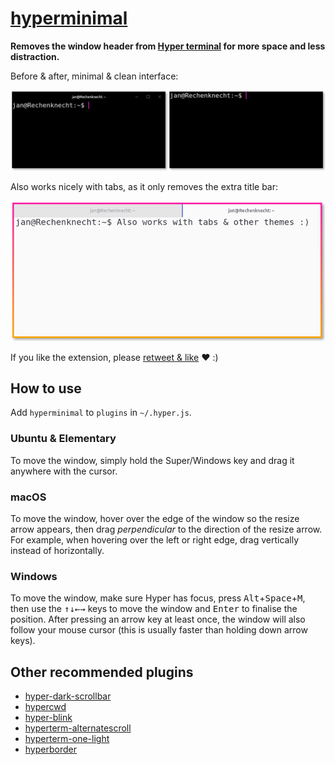 # [hyperminimal](https://www.npmjs.com/package/hyperminimal)

**Removes the window header from [Hyper terminal](https://hyper.is) for more space and less distraction.**

Before & after, minimal & clean interface:

![](hyperminimal.png)

Also works nicely with tabs, as it only removes the extra title bar:

![](hyperminimal-tabs.png)

If you like the extension, please [retweet & like](https://twitter.com/jancborchardt/status/809756895686823936) ❤️ :)

## How to use

Add `hyperminimal` to `plugins` in `~/.hyper.js`.

### Ubuntu & Elementary

To move the window, simply hold the Super/Windows key and drag it anywhere with the cursor.

### macOS

To move the window, hover over the edge of the window so the resize arrow appears, then drag _perpendicular_ to the direction of the resize arrow. For example, when hovering over the left or right edge, drag vertically instead of horizontally.

### Windows

To move the window, make sure Hyper has focus, press <kbd>Alt</kbd>+<kbd>Space</kbd>+<kbd>M</kbd>, then use the <kbd>&uarr;</kbd><kbd>&darr;</kbd><kbd>&larr;</kbd><kbd>&rarr;</kbd> keys to move the window and <kbd>Enter</kbd> to finalise the position.
After pressing an arrow key at least once, the window will also follow your mouse cursor (this is usually faster than holding down arrow keys).

## Other recommended plugins

- [hyper-dark-scrollbar](https://github.com/moso/hyper-dark-scrollbar)
- [hypercwd](https://github.com/hharnisc/hypercwd)
- [hyper-blink](https://github.com/amio/hyper-blink)
- [hyperterm-alternatescroll](https://github.com/lkzhao/hyperterm-alternatescroll)
- [hyperterm-one-light](https://github.com/andrepolischuk/hyper-one-light/)
- [hyperborder](https://github.com/webmatze/hyperborder)
